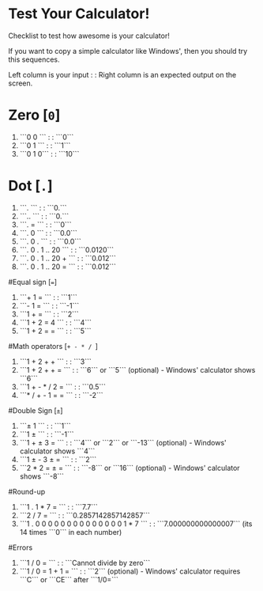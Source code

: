 # Test Your Calculator!
Checklist to test how awesome is your calculator!

<p>If you want to copy a simple calculator like Windows', then you should try this sequences.</p>

<p> Left column is your input  : : Right column is an expected output on the screen. </p>

# Zero [```0```]
  <ol>
    <li>```0 0 ``` : : ```0```</li>
    <li>```0 1 ``` : : ```1```</li>
    <li>```0 1 0``` : : ```10```</li>
  </ol>

# Dot [```.```]
   <ol>
    <li>```. ``` : : ```0.```</li>
    <li>```.. ``` : : ```0.```</li>
    <li>```. = ``` : : ```0```</li>
    <li>```. 0 ``` : : ```0.0```</li>
    <li>```. 0 . ``` : : ```0.0```</li>
    <li>```. 0 . 1 .. 20 ``` : : ```0.0120```</li>
    <li>```. 0 . 1 .. 20 + ``` : : ```0.012```</li>
    <li>```. 0 . 1 .. 20 = ``` : : ```0.012```</li>
  </ol>

#Equal sign [```=```]
  <ol>
    <li>```+ 1 = ``` : : ```1```</li>
    <li>```- 1 = ``` : : ```-1```</li>
    <li>```1 + = ``` : : ```2```</li>
    <li>```1 + 2 = 4 ``` : : ```4```</li>
    <li>```1 + 2 = = ``` : : ```5```</li>
  </ol>

#Math operators [```+ - * / ```]
  <ol>
    <li>```1 + 2 + + ``` : : ```3```</li>
    <li>```1 + 2 + + = ``` : : ```6``` or ```5``` (optional) - Windows' calculator shows ```6``` </li>
    <li>```1 + - * / 2 = ``` : : ```0.5```</li>
    <li>```* / + - 1 = = ``` : : ```-2```</li>
  </ol>

#Double Sign [```±```]
  <ol>
    <li>```± 1 ``` : : ```1```</li>
    <li>```1 ± ``` : : ```-1```</li>
    <li>```1 + ± 3 = ``` : : ```4``` or ```2``` or ```-13``` (optional) - Windows' calculator shows ```4``` </li>
    <li>```1 ± - 3 ± = ``` : : ```2```</li>
    <li>```2 * 2 = ± = ``` : : ```-8``` or ```16``` (optional) - Windows' calculator shows ```-8``` </li>
  </ol>

#Round-up
  <ol>
    <li>```1 . 1 * 7  = ``` : : ```7.7```</li>
    <li>```2 / 7 = ``` : : ```0.2857142857142857```</li>
    <li>```1 . 0 0 0 0 0 0 0 0 0 0 0 0 0 0 1  * 7 ``` : : ```7.000000000000007``` (its 14 times ```0``` in each number)</li>
  </ol>
  
#Errors
  <ol>
    <li>```1 / 0 = ``` : : ```Cannot divide by zero```</li>
    <li>```1 / 0 = 1 + 1 = ``` : : ```2``` (optional) - Windows' calculator requires ```C```  or ```CE```  after ```1/0=``` </li>
  </ol>  
